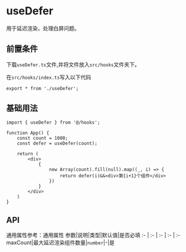 # useDefer
用于延迟渲染，处理白屏问题。

## 前置条件
下载`useDefer.ts`文件,并将文件放入`src/hooks`文件夹下。

在`src/hooks/index.ts`写入以下代码
```tsx
export * from './useDefer';
```

## 基础用法
```tsx
import { useDefer } from '@/hooks';

function App() {
    const count = 1000;
    const defer = useDefer(count);

    return (
        <div>
            {
                new Array(count).fill(null).map((_, i) => {
                    return defer(i)&&<div>第{i+1}个组件</div>
                })
            }
        </div>
    )
}
```

## API
通用属性参考：通用属性
参数|说明|类型|默认值|是否必填
:- | :- | :- | :- | :-
maxCount|最大延迟渲染组件数量|<code>number</code>|-|是
